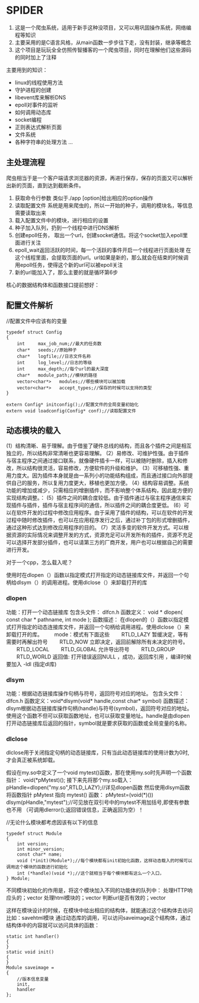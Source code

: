 # SPIDER

1. 这是一个爬虫系统，适用于新手这种没项目，又可以用巩固操作系统，网络编程等知识
2. 主要采用的是C语言风格，从main函数一步步往下走，没有封装，继承等概念
3. 这个项目是玩玩全全仿照传智播客的一个爬虫项目，同时在理解他们这些源码的同时加上了注释

主要用到的知识：
- linux的线程使用方法
- 守护进程的创建
- libevent库来解析DNS
- epoll对事件的监听
- 如何调用动态库
- socket编程
- 正则表达式解析页面
- 文件系统
- 各种字符串的处理方法
...

## 主处理流程
爬虫相当于是一个客户端请求浏览器的资源，再进行保存，保存的页面又可以解析出新的页面，直到达到截断条件。
1. 获取命令行参数
	类似于./app [option]给出相应的option操作
2. 读取配置文件
	系统是用来爬虫的，所以一开始的种子，调用的模块名，等信息需要读取出来
3. 载入配置文件中的模块，进行相应的设置
4. 种子加入队列，扔到一个线程中进行DNS解析
5. 创建epoll任务，
	取出一个url，创建socket通信。将这个socket加入epoll里面进行关注
6. epoll_wait返回活跃的时间，每一个活跃的事件开启一个线程进行页面处理
	在这个线程里面，会提取页面的url。url如果是新的，那么就会在结束的时候调用epoll任务，使得这个新的url可以被epoll关注
7. 新的url能加入了，那么主要的就是循环第6步

核心的数据结构体和函数接口提前想好：

## 配置文件解析
//配置文件中应该有的变量

	typedef struct Config
	{
		int 	max_job_num;//最大的任务数
		char* 	seeds;//原始种子
		char*	logfile;//日志文件名称
		int 	log_level;//日志的等级
		int 	max_depth;//每个url的最大深度
		char*	module_path;//模块的路径
		vector<char*>	modules;//哪些模块可以被加载
		vector<char*>	accept_types;//保存的时候可以支持的类型
	}
	
	extern Config* initconfig();//配置文件的全局变量初始化
	extern void loadconfig(Config* conf);//读取配置文件


## 动态模块的载入
(1）结构清晰、易于理解。由于借鉴了硬件总线的结构，而且各个插件之间是相互独立的，所以结构非常清晰也更容易理解。
(2）易修改、可维护性强。由于插件与宿主程序之间通过接口联系，就像硬件插卡一样，可以被随时删除，插入和修改，所以结构很灵活，容易修改，方便软件的升级和维护。
(3）可移植性强、重用力度大。因为插件本身就是由一系列小的功能结构组成，而且通过接口向外部提供自己的服务，所以复用力度更大，移植也更加方便。
(4）结构容易调整。系统功能的增加或减少，只需相应的增删插件，而不影响整个体系结构，因此能方便的实现结构调整。：
(5）插件之间的耦合度较低。由于插件通过与宿主程序通信来实现插件与插件，插件与宿主程序间的通信，所以插件之间的耦合度更低。
(6）可以在软件开发的过程中修改应用程序。由于采用了插件的结构，可以在软件的开发过程中随时修改插件，也可以在应用程序发行之后，通过补丁包的形式增删插件，通过这种形式达到修改应用程序的目的。
(7）灵活多变的软件开发方式。可以根据资源的实际情况来调整开发的方式，资源充足可以开发所有的插件，资源不充足可以选择开发部分插件，也可以请第三方的厂商开发，用户也可以根据自己的需要进行开发。 

对于一个cpp，怎么载入呢？

使用时在dlopen（）函数以指定模式打开指定的动态链接库文件，并返回一个句柄给dlsym（）的调用进程。使用dlclose（）来卸载打开的库 
### dlopen
功能：打开一个动态链接库
包含头文件： dlfcn.h
函数定义： void * dlopen( const char * pathname, int mode );
函数描述： 在dlopen的（）函数以指定模式打开指定的动态连接库文件，并返回一个句柄给调用进程。使用dlclose（）来卸载打开的库。
　　mode：模式有下面这些
　　RTLD_LAZY 暂缓决定，等有需要时再解出符号
　　RTLD_NOW 立即决定，返回前解除所有未决定的符号。
　　RTLD_LOCAL
　　RTLD_GLOBAL 允许导出符号
　　RTLD_GROUP
　　RTLD_WORLD
返回值: 打开错误返回NULL ，成功，返回库引用 ，编译时候要加入 -ldl (指定dl库) 

### dlsym
功能：根据动态链接库操作句柄与符号，返回符号对应的地址。
包含头文件：dlfcn.h
函数定义：void\*dlsym(void\* handle,const char* symbol)
函数描述：dlsym根据动态链接库操作句柄(handle)与符号(symbol)，返回符号对应的地址。使用这个函数不但可以获取函数地址，也可以获取变量地址。handle是由dlopen打开动态链接库后返回的指针，symbol就是要求获取的函数或全局变量的名称。 

### dlclose
dlclose用于关闭指定句柄的动态链接库，只有当此动态链接库的使用计数为0时,才会真正被系统卸载。

假设在my.so中定义了一个void mytest()函数，那在使用my.so时先声明一个函数指针： 
void(\*pMytest)(); 
接下来先将那个my.so载入： 
pHandle=dlopen("my.so",RTLD_LAZY);//详见dlopen函数 然后使用dlsym函数将函数指针 pMytest 指向 mytest() 函数：
pMytest=(void(\*)())
dlsym(pHandle,"mytest");//可见放在双引号中的mytest不用加括号,即使有参数也不用 （可调用dlerror();返回错误信息，正确返回为空）！

//无论什么模块都考虑因该有以下的信息

	typedef struct Module
	{
		int version;
		int minor_version;
		const char* name;
		void (*init)(Module*);//每个模块都有init初始化函数，这样动态载入的时候可以调用这个模块的函数进行初始化
		int (*handle)(void *);//这个就相当于每个模块都有这么一个入口，
	} Module;
不同模块初始化的作用是，将这个模块加入不同的功能体的队列中：
处理HTTP响应头的；vector
处理html模块的；vector
判断url是否有效的；vector

这样在模块设计的时候，在模块中给出相应的结构体，就能通过这个结构体去访问
比如：savehtml模块
通过动态库的调用，可以访问saveimage这个结构体，通过结构体中的内容就可以访问具体的函数：

	static int handler()
	{
	}
	static void init()
	{
	}
	Module saveimage = 
	{
		//版本信息变量
		init,
		handler
	};



